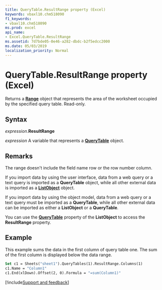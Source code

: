 ```yaml
---
title: QueryTable.ResultRange property (Excel)
keywords: vbaxl10.chm518090
f1_keywords:
- vbaxl10.chm518090
ms.prod: excel
api_name:
- Excel.QueryTable.ResultRange
ms.assetid: 7d7bde05-0e46-a282-dbdc-b2f5edcc2000
ms.date: 05/03/2019
localization_priority: Normal
---
```



# QueryTable.ResultRange property (Excel)

Returns a **[Range](Excel.Range(object).md)** object that represents the area of the worksheet occupied by the specified query table. Read-only.


## Syntax

_expression_.**ResultRange**

_expression_ A variable that represents a **[QueryTable](Excel.QueryTable.md)** object.


## Remarks

The range doesn't include the field name row or the row number column.

If you import data by using the user interface, data from a web query or a text query is imported as a **QueryTable** object, while all other external data is imported as a **[ListObject](Excel.ListObject.md)** object.

If you import data by using the object model, data from a web query or a text query must be imported as a **QueryTable**, while all other external data can be imported as either a **ListObject** or a **QueryTable**.

You can use the **[QueryTable](Excel.ListObject.QueryTable.md)** property of the **ListObject** to access the **ResultRange** property.


## Example

This example sums the data in the first column of query table one. The sum of the first column is displayed below the data range.

```vb
Set c1 = Sheets("sheet1").QueryTables(1).ResultRange.Columns(1) 
c1.Name = "Column1" 
c1.End(xlDown).Offset(2, 0).Formula = "=sum(Column1)"
```




[!include[Support and feedback](~/includes/feedback-boilerplate.md)]
